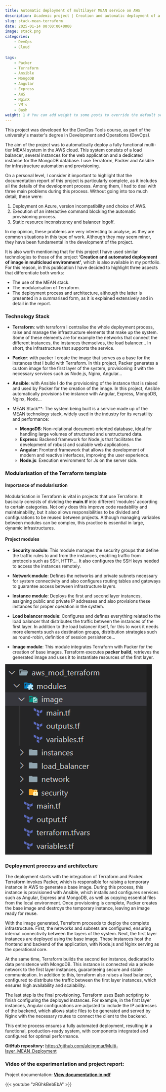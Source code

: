 ```yaml
---
title: Automatic deployment of multilayer MEAN service on AWS
description: Academic project | Creation and automatic deployment of a multi-tier MEAN system on AWS using Terraform, Packer and Ansible. Modular infrastructure with load balancer, multiple instances for the application and a MongoDB database.
slug: stack-mean-terraform
date: 2025-01-14 00:00:00+0000
image: stack.png
categories:
    - DevOps
    - Cloud

tags:
    - Packer
    - Terraform
    - Ansible
    - MongoDB
    - Angular
    - Express
    - AWS
    - NginX
    - VM's
    - Bash
weight: 1 # You can add weight to some posts to override the default sorting (date descending)
---
```



This project was developed for the DevOps Tools course, as part of the university's master's degree in Development and Operations (DevOps).

The aim of the project was to automatically deploy a fully functional multi-tier MEAN system in the AWS cloud. This system consists of a load balancer, several instances for the web application and a dedicated instance for the MongoDB database. I use Terraform, Packer and Ansible for infrastructure automation and provisioning.

On a personal level, I consider it important to highlight that the documentation report of this project is particularly complete, as it includes all the details of the development process. Among them, I had to deal with three main problems during this process. Without going into too much detail, these were:

1. Deployment on Azure, version incompatibility and choice of AWS.
2. Execution of an interactive command blocking the automatic provisioning process.
3. Static resource inconsistency and balancer logoff.

In my opinion, these problems are very interesting to analyse, as they are common situations in this type of work. Although they may seem minor, they have been fundamental in the development of the project.

It is also worth mentioning that for this project I have used similar technologies to those of the project **‘Creation and automated deployment of image in multicloud environment’**, which is also available in my portfolio. For this reason, in this publication I have decided to highlight three aspects that differentiate both works:

- The use of the MEAN stack.
- The modularisation of Terraform.
- The deployment process and architecture, although the latter is presented in a summarised form, as it is explained extensively and in detail in the report.

### Technology Stack

- **Terraform**: with terraform I centralise the whole deployment process, raise and manage the infrastructure elements that make up the system. Some of these elements are for example the networks that connect the different instances, the instances themselves, the load balancer... In short, the infrastructure that supports the service.

- **Packer**: with packer I create the image that serves as a base for the instances that I build with Terraform. In this project, Packer generates a custom image for the first layer of the system, provisioning it with the necessary services such as Node.js, Nginx, Angular...

- **Ansible**: with Ansible I do the provisioning of the instance that is raised and used by Packer for the creation of the image. In this project, Ansible automatically provisions the instance with Angular, Express, MongoDB, Nginx, Node...

- MEAN Stack**: The system being built is a service made up of the MEAN technology stack, widely used in the industry for its versatility and performance:
    - **MongoDB**: Non-relational document-oriented database, ideal for handling large volumes of structured and unstructured data.
    - **Express**: Backend framework for Node.js that facilitates the development of robust and scalable web applications.
    - **Angular**: Frontend framework that allows the development of modern and reactive interfaces, improving the user experience.
    - **Node.js**: Execution environment for Js on the server side.

### Modularisation of the Terraform template

#### Importance of modularisation

Modularisation in Terraform is vital in projects that use Terraform. It basically consists of dividing the **main.tf** into different ‘modules’ according to certain categories. Not only does this improve code readability and maintainability, but it also allows responsibilities to be divided and configurations to be reused between projects. Although managing variables between modules can be complex, this practice is essential in large, dynamic infrastructures.

#### Project modules

- **Security module**: This module manages the security groups that define the traffic rules to and from the instances, enabling traffic from protocols such as SSH, HTTP.... It also configures the SSH keys needed to access the instances remotely.

- **Network module**: Defines the networks and private subnets necessary for system connectivity and also configures routing tables and gateways to guarantee access between infrastructure layers.

- **Instance module**: Deploys the first and second layer instances, assigning public and private IP addresses and also provisions these instances for proper operation in the system.

- **Load balancer module**: Configures and defines everything related to the load balancer that distributes the traffic between the instances of the first layer. In addition to the load balancer itself, for this to work it needs more elements such as destination groups, distribution strategies such as round-robin, definition of session persistence...

- **Image module**: This module integrates Terraform with Packer for the creation of base images. Terraform executes **packer build**, retrieves the generated image and uses it to instantiate resources of the first layer.

![Directory structure](modulos.png)

### Deployment process and architecture

The deployment starts with the integration of Terraform and Packer. Terraform invokes Packer, which is responsible for raising a temporary instance in AWS to generate a base image. During this process, this instance is provisioned with Ansible, which installs and configures services such as Angular, Express and MongoDB, as well as copying essential files from the local environment. Once provisioning is complete, Packer creates the base image and destroys the temporary instance, leaving an image ready for reuse.

With the image generated, Terraform proceeds to deploy the complete infrastructure. First, the networks and subnets are configured, ensuring internal connectivity between the layers of the system. Next, the first layer instances are deployed using the base image. These instances host the frontend and backend of the application, with Node.js and Nginx serving as the operational core.

At the same time, Terraform builds the second tier instance, dedicated to data persistence with MongoDB. This instance is connected via a private network to the first layer instances, guaranteeing secure and stable communication. In addition to this, terraform also raises a load balancer, configured to distribute the traffic between the first layer instances, which ensures high availability and scalability.

The last step is the final provisioning. Terraform uses Bash scripting to finish configuring the deployed instances. For example, in the first layer instances, Angular configurations are adjusted to include the IP addresses of the backend, which allows static files to be generated and served by Nginx with the necessary routes to connect the client to the backend.

This entire process ensures a fully automated deployment, resulting in a functional, production-ready system, with components integrated and configured for optimal performance.


**GitHub repository:** 
https://github.com/aleingmar/Multi-layer_MEAN_Deployment


### Video of the experimentation and project report:
Project documentation: [**View documentation in pdf**](/post/stack-MEAN-Terraform/Act2_StackMEAN_Terraform_AlejandroIngles.pdf)

{{< youtube "zRGhkBebEbA" >}}